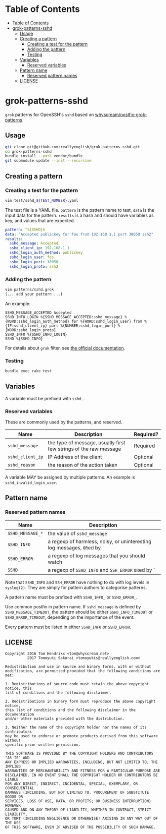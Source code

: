 Table of Contents
=================

  * [Table of Contents](#table-of-contents)
  * [grok-patterns-sshd](#grok-patterns-sshd)
    * [Usage](#usage)
    * [Creating a pattern](#creating-a-pattern)
      * [Creating a test for the pattern](#creating-a-test-for-the-pattern)
      * [Adding the pattern](#adding-the-pattern)
      * [Testing](#testing)
    * [Variables](#variables)
      * [Reserved variables](#reserved-variables)
    * [Pattern name](#pattern-name)
      * [Reserved pattern names](#reserved-pattern-names)
    * [LICENSE](#license)

# grok-patterns-sshd

`grok` patterns for OpenSSH's `sshd` based on
[whyscream/postfix-grok-patterns](https://github.com/whyscream/postfix-grok-patterns).

## Usage

```sh
git clone git@github.com:reallyenglish/grok-patterns-sshd.git
cd grok-patterns-sshd
bundle install --path vendor/bundle
git submodule update --init --recursive
```

## Creating a pattern

### Creating a test for the pattern

```sh
vim test/sshd_${TEST_NUMBER}.yaml
```

The test file is a YAML file. `pattern` is the pattern name to test, `data` is
the input data for the pattern. `results` is a hash and should have variables
as key, and values that are expected.

```yaml
pattern: ^%{SSHD}$
data: "Accepted publickey for foo from 192.168.1.1 port 38050 ssh2"
results:
  sshd_message: Accepted
  sshd_client_ip: 192.168.1.1
  sshd_login_auth_method: publickey
  sshd_login_user: foo
  sshd_login_port: 38050
  sshd_login_proto: ssh2
```

### Adding the pattern

```sh
vim patterns/sshd.grok
(... add your pattern ...)
```
An example:

```
SSHD_MESSAGE_ACCEPTED Accepted
SSHD_INFO_LOGIN %{SSHD_MESSAGE_ACCEPTED:sshd_message} %{WORD:sshd_login_auth_method} for %{WORD:sshd_login_user} from %{IP:sshd_client_ip} port %{NUMBER:sshd_login_port} %{WORD:sshd_login_proto}
SSHD_INFO %{SSHD_INFO_LOGIN}
SSHD %{SSHD_INFO}
```
For details about `grok` filter, see [the official
documentation](https://www.elastic.co/guide/en/logstash/current/plugins-filters-grok.html).


### Testing

```sh
bundle exec rake test
```

## Variables

A variable must be prefixed with `sshd_`.

### Reserved variables

These are commonly used by the patterns, and reserved.

| Name | Description | Required? |
|------|-------------|-----------|
| `sshd_message`   | the type of message, usually first few strings of the raw message | Required |
| `sshd_client_ip` | IP Address of the client | Optional |
| `sshd_reason`    | the reason of the action taken | Optional |

A variable MAY be assigned by multiple patterns. An example is
`sshd_invalid_login_user`.

## Pattern name

### Reserved pattern names

| Name | Description |
|------|-------------|
| `SSHD_MESSAGE_*` | the value of `sshd_message` |
| `SSHD_INFO` | a regexp of harmless, noisy, or uninteresting log messages, `OR`ed by `|` |
| `SSHD_ERROR` | a regexp of log messages that you should watch |
| `SSHD` | a regexp of `SSHD_INFO` and `SSH_ERROR` `OR`ed by `|` |

Note that `SSHD_INFO` and `SSH_ERROR` have nothing to do with log levels in
`syslog(2)`. They are simply for pattern authors to categorise patterns.

A pattern name must be prefixed with `SSHD_INFO_` or `SSHD_ERROR_`.

Use common postfix in pattern name. If `sshd_message` is defined by
`SSHD_MESSAGE_TIMEOUT`, the pattern should be either `SSHD_INFO_TIMEOUT` or
`SSHD_ERROR_TIMEOUT`, depending on the importance of the event.

Every pattern must be listed in either `SSHD_INFO` or `SSHD_ERROR`.

## LICENSE

```
Copyright 2016 Tom Hendrikx <tom@whyscream.net>
          2017 Tomoyuki Sakurai <tomoyukis@reallyenglish.com>

Redistribution and use in source and binary forms, with or without
modification, are permitted provided that the following conditions are met:

1. Redistributions of source code must retain the above copyright notice, this
list of conditions and the following disclaimer.

2. Redistributions in binary form must reproduce the above copyright notice,
this list of conditions and the following disclaimer in the documentation
and/or other materials provided with the distribution.

3. Neither the name of the copyright holder nor the names of its contributors
may be used to endorse or promote products derived from this software without
specific prior written permission.

THIS SOFTWARE IS PROVIDED BY THE COPYRIGHT HOLDERS AND CONTRIBUTORS "AS IS" AND
ANY EXPRESS OR IMPLIED WARRANTIES, INCLUDING, BUT NOT LIMITED TO, THE IMPLIED
WARRANTIES OF MERCHANTABILITY AND FITNESS FOR A PARTICULAR PURPOSE ARE
DISCLAIMED. IN NO EVENT SHALL THE COPYRIGHT HOLDER OR CONTRIBUTORS BE LIABLE
FOR ANY DIRECT, INDIRECT, INCIDENTAL, SPECIAL, EXEMPLARY, OR CONSEQUENTIAL
DAMAGES (INCLUDING, BUT NOT LIMITED TO, PROCUREMENT OF SUBSTITUTE GOODS OR
SERVICES; LOSS OF USE, DATA, OR PROFITS; OR BUSINESS INTERRUPTION) HOWEVER
CAUSED AND ON ANY THEORY OF LIABILITY, WHETHER IN CONTRACT, STRICT LIABILITY,
OR TORT (INCLUDING NEGLIGENCE OR OTHERWISE) ARISING IN ANY WAY OUT OF THE USE
OF THIS SOFTWARE, EVEN IF ADVISED OF THE POSSIBILITY OF SUCH DAMAGE.
```
